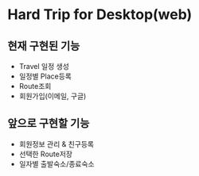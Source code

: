 # Hard Trip for Desktop(web)

## 현재 구현된 기능
* Travel 일정 생성
* 일정별 Place등록
* Route조회
* 회원가입(이메일, 구글)

## 앞으로 구현할 기능
* 회원정보 관리 & 친구등록
* 선택한 Route저장
* 일자별 출발숙소/종료숙소
